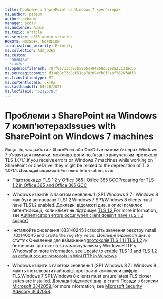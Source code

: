 ```yaml
---
title: Проблеми з SharePoint на Windows 7 комп'ютерах
ms.author: pebaum
author: pebaum
manager: scotv
ms.audience: Admin
ms.topic: article
ms.service: o365-administration
ROBOTS: NOINDEX, NOFOLLOW
localization_priority: Priority
ms.collection: Adm_O365
ms.custom:
- "9006484"
- "11070"
ms.openlocfilehash: 787f0e713cc95b590bc494868d5098a25131ac56
ms.sourcegitcommit: d33ab8c73d8af51da782094fb8f8abf7626f4df3
ms.translationtype: MT
ms.contentlocale: uk-UA
ms.lasthandoff: 04/28/2021
ms.locfileid: "52125781"
---
```

# <a name="issues-with-sharepoint-on-windows-7-machines"></a><span data-ttu-id="294ff-102">Проблеми з SharePoint на Windows 7 комп'ютерах</span><span class="sxs-lookup"><span data-stu-id="294ff-102">Issues with SharePoint on Windows 7 machines</span></span>

<span data-ttu-id="294ff-103">Якщо під час роботи з SharePoint або OneDrive на комп'ютерах Windows 7 з'являться помилки, можливо, вони пов'язані з вилученням протоколу TLS 1.0/1.1.</span><span class="sxs-lookup"><span data-stu-id="294ff-103">If you receive errors on Windows 7 machines while working on SharePoint or OneDrive, they might be related to the deprecation of TLS 1.0/1.1.</span></span> <span data-ttu-id="294ff-104">Докладні відомості:</span><span class="sxs-lookup"><span data-stu-id="294ff-104">For more information, see:</span></span>

- [<span data-ttu-id="294ff-105">Підготовка до TLS 1.2 у Office 365 і Office 365 GCC</span><span class="sxs-lookup"><span data-stu-id="294ff-105">Preparing for TLS 1.2 in Office 365 and Office 365 GCC</span></span>](https://docs.microsoft.com/microsoft-365/compliance/prepare-tls-1.2-in-office-365)

- <span data-ttu-id="294ff-106">Windows клієнтів із пакетом оновлень 1 (SP1 Windows 8 7 і Windows 8 має бути активовано TLS1.2.</span><span class="sxs-lookup"><span data-stu-id="294ff-106">Windows 7 SP1/Windows 8 clients must have TLS1.2 enabled.</span></span> <span data-ttu-id="294ff-107">Докладні відомості див. в описі помилок автентифікації, коли клієнт не підтримує [TLS 1.2.](https://review.docs.microsoft.com/sharepoint/troubleshoot/administration/authentication-errors-tls12-support)</span><span class="sxs-lookup"><span data-stu-id="294ff-107">For more information, see [Authentication errors occur when client doesn't have TLS 1.2 support](https://review.docs.microsoft.com/sharepoint/troubleshoot/administration/authentication-errors-tls12-support)</span></span>

- <span data-ttu-id="294ff-108">Інсталюйте оновлення KB3140245 і створіть значення реєстру.</span><span class="sxs-lookup"><span data-stu-id="294ff-108">Install KB3140245 and create the registry value.</span></span> <span data-ttu-id="294ff-109">Докладні відомості див. в статтях Оновлення для ввімкнення [протоколів TLS 1.1 і TLS 1.2](https://support.microsoft.com/topic/update-to-enable-tls-1-1-and-tls-1-2-as-default-secure-protocols-in-winhttp-in-windows-c4bd73d2-31d7-761e-0178-11268bb10392) як безпечних протоколів за замовчуванням у WindowsHTTP у Windows</span><span class="sxs-lookup"><span data-stu-id="294ff-109">For more information, see [Update to enable TLS 1.1 and TLS 1.2 as default secure protocols in WinHTTP in Windows](https://support.microsoft.com/topic/update-to-enable-tls-1-1-and-tls-1-2-as-default-secure-protocols-in-winhttp-in-windows-c4bd73d2-31d7-761e-0178-11268bb10392)</span></span>

- <span data-ttu-id="294ff-110">Windows клієнти з пакетом оновлень 1 (SP1 Windows 8 7 і Windows 8 мають інсталювати найновіші програмні комплекси шифрів TLS.</span><span class="sxs-lookup"><span data-stu-id="294ff-110">Windows 7 SP1/Windows 8 clients must ensure latest TLS cipher suites are installed.</span></span> <span data-ttu-id="294ff-111">Докладні відомості див. в статті Поради з безпеки [Microsoft 3042058.](https://docs.microsoft.com/security-updates/SecurityAdvisories/2015/3042058)</span><span class="sxs-lookup"><span data-stu-id="294ff-111">For more information, see [Microsoft Security Advisory 3042058](https://docs.microsoft.com/security-updates/SecurityAdvisories/2015/3042058).</span></span> 


